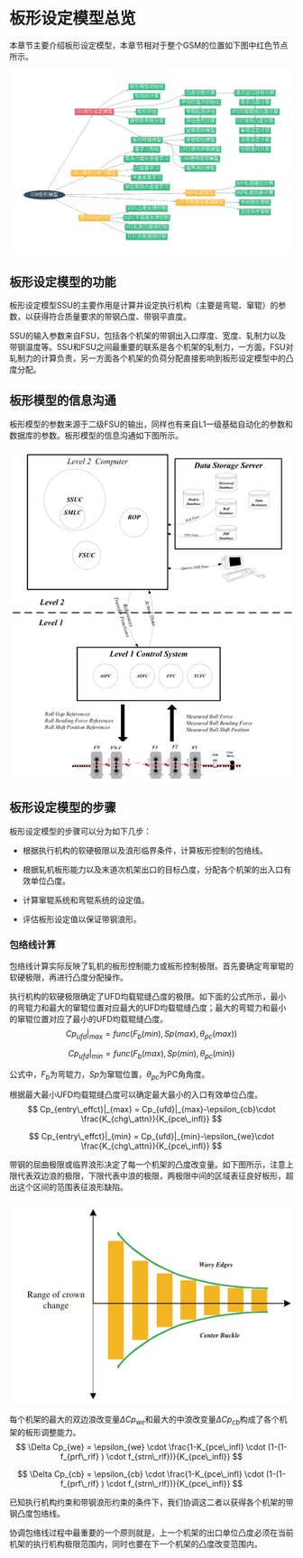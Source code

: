 # 板形设定模型总览

本章节主要介绍板形设定模型，本章节相对于整个GSM的位置如下图中红色节点所示。

![anatomy_ssu](../anatomy/anatomy_ssu.png)

## 板形设定模型的功能

板形设定模型SSU的主要作用是计算并设定执行机构（主要是弯辊、窜辊）的参数，以获得符合质量要求的带钢凸度、带钢平直度。

SSU的输入参数来自FSU，包括各个机架的带钢出入口厚度、宽度、轧制力以及带钢温度等。SSU和FSU之间最重要的联系是各个机架的轧制力，一方面，FSU对轧制力的计算负责，另一方面各个机架的负荷分配直接影响到板形设定模型中的凸度分配。

## 板形模型的信息沟通

板形模型的参数来源于二级FSU的输出，同样也有来自L1一级基础自动化的参数和数据库的参数。板形模型的信息沟通如下图所示。

![板形模型信息沟通](ssu_overview/板形模型信息沟通.png)

## 板形设定模型的步骤

板形设定模型的步骤可以分为如下几步：

- 根据执行机构的软硬极限以及浪形临界条件，计算板形控制的包络线。

- 根据轧机板形能力以及末道次机架出口的目标凸度，分配各个机架的出入口有效单位凸度。

- 计算窜辊系统和弯辊系统的设定值。

- 评估板形设定值以保证带钢浪形。

###  包络线计算

包络线计算实际反映了轧机的板形控制能力或板形控制极限。首先要确定弯窜辊的软硬极限，再进行凸度分配操作。

执行机构的软硬极限确定了UFD均载辊缝凸度的极限。如下面的公式所示，最小的弯辊力和最大的窜辊位置对应最大的UFD均载辊缝凸度；最大的弯辊力和最小的窜辊位置对应了最小的UFD均载辊缝凸度。
$$
Cp_{ufd}|_{max} = func(F_{b}(min),Sp(max),\theta_{pc}(max))
$$

$$
Cp_{ufd}|_{min} = func(F_{b}(max),Sp(min),\theta_{pc}(min))
$$

公式中，$F_{b}$为弯辊力，$Sp$为窜辊位置，$\theta_{pc}$为PC角角度。

根据最大最小UFD均载辊缝凸度可以确定最大最小的入口有效单位凸度。
$$
Cp_{entry\_effct}|_{max} = Cp_{ufd}|_{max}-\epsilon_{cb}\cdot \frac{K_{chg\_attn}}{K_{pce\_infl}}
$$

$$
Cp_{entry\_effct}|_{min} = Cp_{ufd}|_{min}-\epsilon_{we}\cdot \frac{K_{chg\_attn}}{K_{pce\_infl}}
$$

带钢的屈曲极限或临界浪形决定了每一个机架的凸度改变量。如下图所示，注意上限代表双边浪的极限，下限代表中浪的极限，两极限中间的区域表征良好板形，超出这个区间的范围表征浪形缺陷。

![浪形判别](ssu_overview/浪形判别.png)

每个机架的最大的双边浪改变量$\Delta Cp_{we}$和最大的中浪改变量$\Delta Cp_{cb}$构成了各个机架的板形调整能力。
$$
\Delta Cp_{we} = \epsilon_{we} \cdot \frac{1-K_{pce\_infl} \cdot (1-(1-f_{prf\_rlf} ) \cdot f_{strn\_rlf})}{K_{pce\_infl}}
$$

$$
\Delta Cp_{cb} = \epsilon_{cb} \cdot \frac{1-K_{pce\_infl} \cdot (1-(1-f_{prf\_rlf} ) \cdot f_{strn\_rlf})}{K_{pce\_infl}}
$$

已知执行机构约束和带钢浪形约束的条件下，我们协调这二者以获得各个机架的带钢凸度包络线。

协调包络线过程中最重要的一个原则就是，上一个机架的出口单位凸度必须在当前机架的执行机构极限范围内，同时也要在下一个机架的凸度改变范围内。